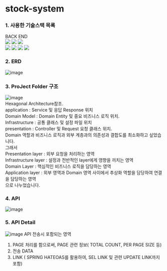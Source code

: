 # stock-system

### 1. 사용한 기술스택 목록<br/>
BACK END<br/>
<img src="https://img.shields.io/badge/java-007396?style=for-the-badge&logo=Java&logoColor=white">
<img src="https://img.shields.io/badge/Spring Boot-6DB33F?style=for-the-badge&logo=Spring Boot&logoColor=white">
<img src="https://img.shields.io/badge/JPA-6DB33F?style=for-the-badge&logo=JPA&logoColor=white">  
<img src="https://img.shields.io/badge/Swagger-007396?style=for-the-badge&logo=Swagger&logoColor=white">
<img src="https://img.shields.io/badge/Hateoas-4479A1?style=for-the-badge&logo=Hateoas&logoColor=white">
<img src="https://img.shields.io/badge/Spring Validation-6DB33F?style=for-the-badge&logo=Spring Validation&logoColor=white">
<img src="https://img.shields.io/badge/H2-6DB33F?style=for-the-badge&logo=H2&logoColor=white">  

### 2. ERD<br/>
![image](https://user-images.githubusercontent.com/31757314/178143398-e20a6208-5d3b-4bf3-b753-cde0db252631.png)

### 3. ProJect Folder 구조<br/>
![image](https://user-images.githubusercontent.com/31757314/178143417-c1c9fb71-b671-4ef6-bb7d-dbe199c9ee99.png)<br/>
Hexagonal Architecture참조. <br/>
application : Service 및 응답 Response 위치 <br/>
Domain Model : Domain Entity 및 중요 비즈니스 로직 위치.<br/>
Infrastructure : 공통 클래스 및 설정 파일 위치<br/>
presentation : Controller 및 Request 요청 클래스 위치.<br/>
Domain 역할과 비즈니스 로직과 외부 계층과의 의존성과 결합도를 최소화하고 싶었습니다.<br/>
그래서 <br/>
Presentation layer : 외부 요청을 처리하는 영역<br/>
Infrastructure layer : 설정과 전반적인 layer에게 영향을 끼치는 영역<br/>
Domain Layer : 핵심적인 비즈니스 로직을 담당하는 영역<br/>
Application layer : 외부 영역과 Domain 영역 사이에서 추상화 역할을 담당하여 연결을 담당하는 영역<br/>
으로 나누었습니다.<br/>

### 4. API<br/>
![image](https://user-images.githubusercontent.com/31757314/178143620-bad1d7dc-715f-4032-b55b-f9fca2714bc9.png)

### 5. API Detail<br/>
![image](https://user-images.githubusercontent.com/31757314/178143680-aba33b87-d3c4-447b-ae28-4830ed0ada36.png)
API 전송시 포함되는 영역<br/>
1. PAGE 처리를 함으로써, PAGE 관련 정보( TOTAL COUNT, PER PAGE SIZE 등)<br/>
2. 전송 DATA<br/>
3. LINK ( SPRING HATEOAS를 활용하여, SEL LINK 및 관련 UPDATE LINK까지 포함)<br/>


